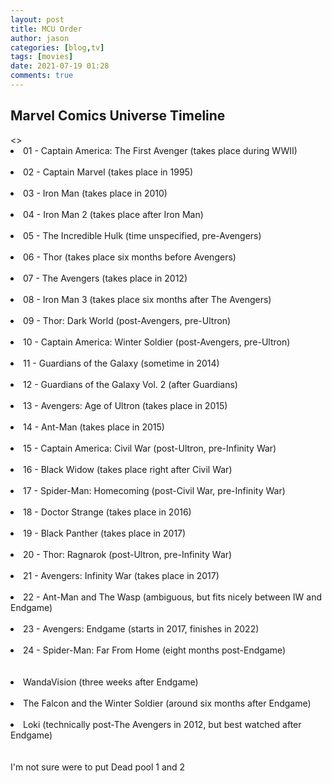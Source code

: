 ```yaml
---
layout: post
title: MCU Order
author: jason
categories: [blog,tv]
tags: [movies]
date: 2021-07-19 01:28
comments: true
---
```


## Marvel Comics Universe Timeline

<div align="left">
<>
<li> 01 - Captain America: The First Avenger (takes place during WWII) </li><br>
<li> 02 - Captain Marvel (takes place in 1995) </li><br>
<li> 03 - Iron Man (takes place in 2010) </li><br>
<li> 04 - Iron Man 2 (takes place after Iron Man) </li><br>
<li> 05 - The Incredible Hulk (time unspecified, pre-Avengers) </li><br>
<li> 06 - Thor (takes place six months before Avengers) </li><br>
<li> 07 - The Avengers (takes place in 2012) </li><br>
<li> 08 - Iron Man 3 (takes place six months after The Avengers) </li><br>
<li> 09 - Thor: Dark World (post-Avengers, pre-Ultron) </li><br>
<li> 10 - Captain America: Winter Soldier (post-Avengers, pre-Ultron) </li><br>
<li> 11 - Guardians of the Galaxy (sometime in 2014) </li><br>
<li> 12 - Guardians of the Galaxy Vol. 2 (after Guardians) </li><br>
<li> 13 - Avengers: Age of Ultron (takes place in 2015) </li><br>
<li> 14 - Ant-Man (takes place in 2015) </li><br>
<li> 15 - Captain America: Civil War (post-Ultron, pre-Infinity War) </li><br>
<li> 16 - Black Widow (takes place right after Civil War) </li><br>
<li> 17 - Spider-Man: Homecoming (post-Civil War, pre-Infinity War) </li><br>
<li> 18 - Doctor Strange (takes place in 2016) </li><br>
<li> 19 - Black Panther (takes place in 2017) </li><br>
<li> 20 - Thor: Ragnarok (post-Ultron, pre-Infinity War) </li><br>
<li> 21 - Avengers: Infinity War (takes place in 2017) </li><br>
<li> 22 - Ant-Man and The Wasp (ambiguous, but fits nicely between IW and Endgame) </li><br>
<li> 23 - Avengers: Endgame (starts in 2017, finishes in 2022) </li><br>
<li> 24 - Spider-Man: Far From Home (eight months post-Endgame) </li><br>
<br />
<li> WandaVision (three weeks after Endgame)</li><br>
<li> The Falcon and the Winter Soldier (around six months after Endgame)</li><br>
<li> Loki (technically post-The Avengers in 2012, but best watched after Endgame)</li><br><br>
I'm not sure were to put Dead pool 1 and 2  
</div>  
